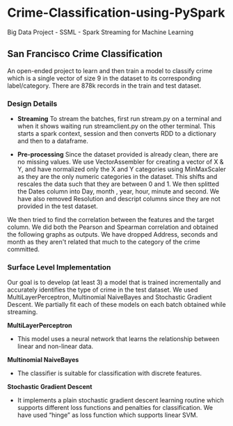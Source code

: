 # Crime-Classification-using-PySpark
Big Data Project - SSML - Spark Streaming for Machine Learning

## San Francisco Crime Classification

An open-ended project to learn and then train a model to classify crime which is a single vector of size 9 in the dataset to its corresponding label/category. There are 878k records in the train and test dataset.
 
### **Design Details**

- **Streaming** 
To stream the batches, first run stream.py on a terminal and when it shows waiting run streamclient.py on the other terminal. This starts a spark context, session and then converts RDD to a dictionary and then to a dataframe.
 
- **Pre-processing** 
Since the dataset provided is already clean, there are no missing values. We use VectorAssembler for creating a vector of X & Y, and have normalized only the X and Y categories using MinMaxScaler  as they are the only numeric categories in the dataset. This shifts and rescales the data such that they are between 0 and 1.
We then splitted the Dates column into Day, month , year, hour, minute and second.
We have also removed Resolution and descript columns since they are not provided in the test dataset.

We then tried to find the correlation between the features and the target column.
We did both the Pearson and Spearman correlation and obtained the following graphs as outputs.
We have dropped Address, seconds and month as they aren't related that much to the category of the crime committed.

### Surface Level Implementation 
 
Our goal is to develop (at least 3) a model that is trained incrementally and  accurately identifies the type of  crime in the test dataset. 
We used MultiLayerPerceptron, Multinomial NaiveBayes and Stochastic Gradient Descent. We partially fit each of these models on each batch obtained while streaming. 

**MultiLayerPerceptron** 
- This model uses a neural network that learns the relationship between linear and non-linear data. 

**Multinomial NaiveBayes** 
- The classifier is suitable for classification with discrete features.

**Stochastic Gradient Descent** 
-  It implements a plain stochastic gradient descent learning routine which supports different loss functions and penalties for classification. We have used “hinge” as loss function which supports linear SVM. 





